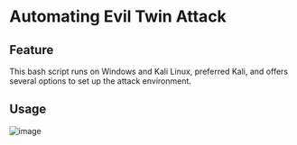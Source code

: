 # Automating Evil Twin Attack
## Feature
This bash script runs on Windows and Kali Linux, preferred Kali, and offers several options to set up the attack environment.

## Usage
![image](https://user-images.githubusercontent.com/77539966/175160104-58ea22a8-1638-4e75-b516-7d8d135e8978.png)
